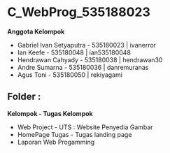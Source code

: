 
# C_WebProg_535188023

  **Anggota Kelompok**

 - Gabriel Ivan Setyaputra - 535180023 | ivanerror
 - Ian Keefe - 535180048 | ian535180048
 - Hendrawan Cahyady - 535180038 | hendrawan30
 - Andre Sumarna - 535180036 | danremuranas
 - Agus Toni - 535180050 | rekiyagami

  

## Folder :

**Kelompok - Tugas Kelompok**
- Web Project - UTS : Website Penyedia Gambar
- HomePage Tugas - Tugas landing page
- Laporan Web Progamming
